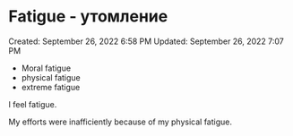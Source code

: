 # Fatigue - утомление

Created: September 26, 2022 6:58 PM
Updated: September 26, 2022 7:07 PM

- Moral fatigue
- physical fatigue
- extreme fatigue

I feel fatigue.

My efforts were inafficiently because of my physical fatigue.